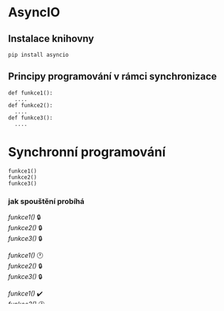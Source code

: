 # AsyncIO 


## Instalace knihovny
```
pip install asyncio
```
## Principy programování v rámci synchronizace
```
def funkce1():
  ....
def funkce2():
  ....
def funkce3():
  ....
```
# Synchronní programování
```
funkce1()
funkce2()
funkce3()
```
### jak spouštění probíhá
*funkce1()* 🔒  
*funkce2()* 🔒  
*funkce3()* 🔒  

*funkce1()* 🕐  
*funkce2()* 🔒  
*funkce3()* 🔒  

*funkce1()* ✔️  
*funkce2()* 🕐  
*funkce3()* 🔒  

*funkce1()* ✔️  
*funkce2()* ✔️  
*funkce3()* 🕐  

*funkce1()* ✔️  
*funkce2()* ✔️  
*funkce3()* ✔️  

**funkce1** **->** **funkce2** **->** **funkce3**

# Multithreading/vícevláknové programování

CPU 1  
*funkce1()* 🕐 -> *funkce1()* **+-** ✔️

CPU 2  
*funkce2()* 🕐 -> *funkce2()* **+-** ✔️

CPU 3  
*funkce3()* 🕐 -> *funkce3()* **+-** ✔️

**->** **snaha** **o** **spouštění** **všech** **funkcí/procedur** **najednou**


